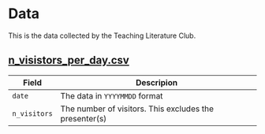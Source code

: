 # Data

This is the data collected by the Teaching Literature Club.

## [n_visistors_per_day.csv](n_visistors_per_day.csv)

Field       |Descripion
------------|------------------------------------------------------
`date`      |The data in `YYYYMMDD` format
`n_visitors`|The number of visitors. This excludes the presenter(s)